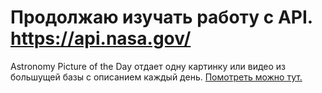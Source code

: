 # Продолжаю изучать работу с API. <a href="https://api.nasa.gov/">https://api.nasa.gov/</a>
Astronomy Picture of the Day отдает одну картинку или видео из большущей базы с описанием каждый день.
<a href="https://genalll.github.io/apod-nasa/">Помотреть можно тут.</a>
